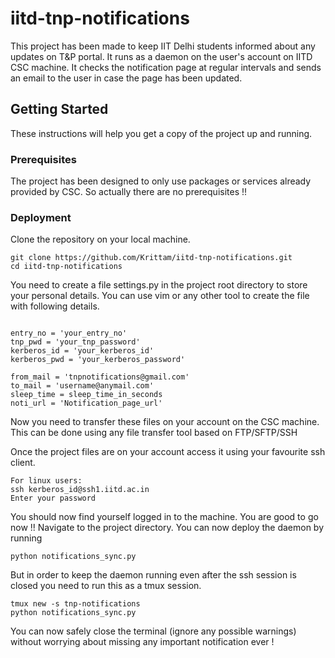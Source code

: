 # iitd-tnp-notifications
This project has been made to keep IIT Delhi students informed about any updates on T&amp;P portal. It runs as a daemon on the user's account on IITD CSC machine. It checks the notification page at regular intervals and sends an email to the user in case the page has been updated.

## Getting Started

These instructions will help you get a copy of the project up and running.

### Prerequisites

The project has been designed to only use packages or services already provided by CSC. So actually there are no prerequisites !!

### Deployment


Clone the repository on your local machine.
```
git clone https://github.com/Krittam/iitd-tnp-notifications.git
cd iitd-tnp-notifications
```
You need to create a file settings.py in the project root directory to store your personal details. You can use vim or any other tool to create the file with following details.

```

entry_no = 'your_entry_no'
tnp_pwd = 'your_tnp_password'
kerberos_id = 'your_kerberos_id'
kerberos_pwd = 'your_kerberos_password'

from_mail = 'tnpnotifications@gmail.com'
to_mail = 'username@anymail.com'
sleep_time = sleep_time_in_seconds
noti_url = 'Notification_page_url'
```
Now you need to transfer these files on your account on the CSC machine. This can be done using any file transfer tool based on FTP/SFTP/SSH

Once the project files are on your account access it using your favourite ssh client.
```
For linux users:
ssh kerberos_id@ssh1.iitd.ac.in
Enter your password
```
You should now find yourself logged in to the machine. 
You are good to go now !!
Navigate to the project directory.
You can now deploy the daemon by running
```
python notifications_sync.py
```
But in order to keep the daemon running even after the ssh session is closed you need to run this as a tmux session.

```
tmux new -s tnp-notifications
python notifications_sync.py
```
You can now safely close the terminal (ignore any possible warnings) without worrying about missing any important notification ever !
